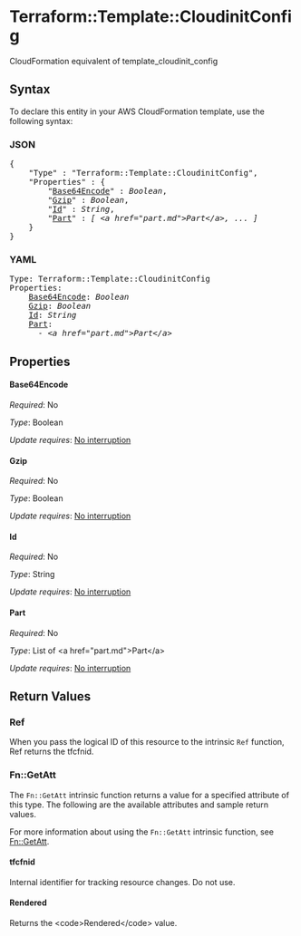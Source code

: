 # Terraform::Template::CloudinitConfig

CloudFormation equivalent of template_cloudinit_config

## Syntax

To declare this entity in your AWS CloudFormation template, use the following syntax:

### JSON

<pre>
{
    "Type" : "Terraform::Template::CloudinitConfig",
    "Properties" : {
        "<a href="#base64encode" title="Base64Encode">Base64Encode</a>" : <i>Boolean</i>,
        "<a href="#gzip" title="Gzip">Gzip</a>" : <i>Boolean</i>,
        "<a href="#id" title="Id">Id</a>" : <i>String</i>,
        "<a href="#part" title="Part">Part</a>" : <i>[ &lt;a href=&#34;part.md&#34;&gt;Part&lt;/a&gt;, ... ]</i>
    }
}
</pre>

### YAML

<pre>
Type: Terraform::Template::CloudinitConfig
Properties:
    <a href="#base64encode" title="Base64Encode">Base64Encode</a>: <i>Boolean</i>
    <a href="#gzip" title="Gzip">Gzip</a>: <i>Boolean</i>
    <a href="#id" title="Id">Id</a>: <i>String</i>
    <a href="#part" title="Part">Part</a>: <i>
      - &lt;a href=&#34;part.md&#34;&gt;Part&lt;/a&gt;</i>
</pre>

## Properties

#### Base64Encode

_Required_: No

_Type_: Boolean

_Update requires_: [No interruption](https://docs.aws.amazon.com/AWSCloudFormation/latest/UserGuide/using-cfn-updating-stacks-update-behaviors.html#update-no-interrupt)

#### Gzip

_Required_: No

_Type_: Boolean

_Update requires_: [No interruption](https://docs.aws.amazon.com/AWSCloudFormation/latest/UserGuide/using-cfn-updating-stacks-update-behaviors.html#update-no-interrupt)

#### Id

_Required_: No

_Type_: String

_Update requires_: [No interruption](https://docs.aws.amazon.com/AWSCloudFormation/latest/UserGuide/using-cfn-updating-stacks-update-behaviors.html#update-no-interrupt)

#### Part

_Required_: No

_Type_: List of &lt;a href=&#34;part.md&#34;&gt;Part&lt;/a&gt;

_Update requires_: [No interruption](https://docs.aws.amazon.com/AWSCloudFormation/latest/UserGuide/using-cfn-updating-stacks-update-behaviors.html#update-no-interrupt)

## Return Values

### Ref

When you pass the logical ID of this resource to the intrinsic `Ref` function, Ref returns the tfcfnid.

### Fn::GetAtt

The `Fn::GetAtt` intrinsic function returns a value for a specified attribute of this type. The following are the available attributes and sample return values.

For more information about using the `Fn::GetAtt` intrinsic function, see [Fn::GetAtt](https://docs.aws.amazon.com/AWSCloudFormation/latest/UserGuide/intrinsic-function-reference-getatt.html).

#### tfcfnid

Internal identifier for tracking resource changes. Do not use.

#### Rendered

Returns the &lt;code&gt;Rendered&lt;/code&gt; value.

